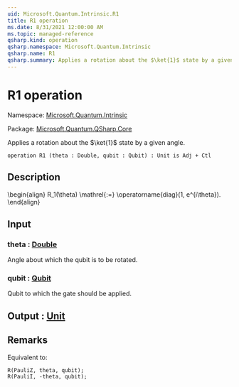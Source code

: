 ```yaml
---
uid: Microsoft.Quantum.Intrinsic.R1
title: R1 operation
ms.date: 8/31/2021 12:00:00 AM
ms.topic: managed-reference
qsharp.kind: operation
qsharp.namespace: Microsoft.Quantum.Intrinsic
qsharp.name: R1
qsharp.summary: Applies a rotation about the $\ket{1}$ state by a given angle.
---
```


# R1 operation

Namespace: [Microsoft.Quantum.Intrinsic](xref:Microsoft.Quantum.Intrinsic)

Package: [Microsoft.Quantum.QSharp.Core](https://nuget.org/packages/Microsoft.Quantum.QSharp.Core)


Applies a rotation about the $\ket{1}$ state by a given angle.

```qsharp
operation R1 (theta : Double, qubit : Qubit) : Unit is Adj + Ctl
```


## Description

\begin{align}R_1(\theta) \mathrel{:=}\operatorname{diag}(1, e^{i\theta}).\end{align}

## Input

### theta : [Double](xref:microsoft.quantum.qsharp.valueliterals#double-literals)

Angle about which the qubit is to be rotated.


### qubit : [Qubit](xref:microsoft.quantum.qsharp.valueliterals#qubit-literals)

Qubit to which the gate should be applied.



## Output : [Unit](xref:microsoft.quantum.qsharp.valueliterals#unit-literal)



## Remarks

Equivalent to:```qsharpR(PauliZ, theta, qubit);R(PauliI, -theta, qubit);```
